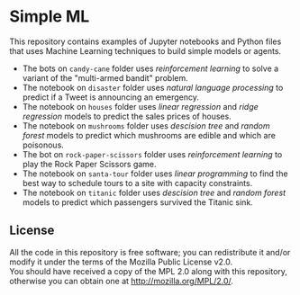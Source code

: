 # Simple ML

This repository contains examples of Jupyter notebooks and Python files that uses Machine Learning techniques to build simple models or agents.

 * The bots on `candy-cane` folder uses _reinforcement learning_ to solve a variant of the "multi-armed bandit" problem.
 * The notebook on `disaster` folder uses _natural language processing_ to predict if a Tweet is announcing an emergency.
 * The notebook on `houses` folder uses _linear regression_ and _ridge regression_ models to predict the sales prices of houses.
 * The notebook on `mushrooms` folder uses _descision tree_ and _random forest_ models to predict which mushrooms are edible and which are poisonous.
 * The bot on `rock-paper-scissors` folder uses _reinforcement learning_ to play the Rock Paper Scissors game.
 * The notebook on `santa-tour` folder uses _linear programming_ to find the best way to schedule tours to a site with capacity constraints. 
 * The notebook on `titanic` folder uses _descision tree_ and _random forest_ models to predict which passengers survived the Titanic sink. 

License
-------

All the code in this repository is free software; you can redistribute it and/or modify it under the terms of the Mozilla Public License v2.0.  
You should have received a copy of the MPL 2.0 along with this repository, otherwise you can obtain one at http://mozilla.org/MPL/2.0/.
